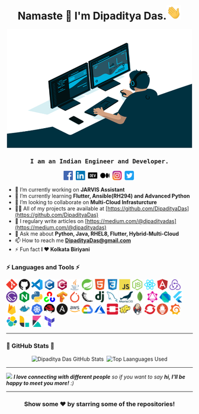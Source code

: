 <h1 align="center">Namaste 🙏 I'm Dipaditya Das.<img  src="https://github.com/DipadityaDas/DipadityaDas/raw/master/img/wave.gif" width="40"></h1>
<p align="center"><img alt="GIF" src="https://github.com/DipadityaDas/DipadityaDas/raw/master/img/code.gif" width="500" height="320"/></p>
<h3 align="center"><samp>I am an Indian Engineer and Developer.</samp></h3>

<p align="center">
<a href="https://fb.com/dipaditya.das" target="blank"><img src="https://github.com/DipadityaDas/DipadityaDas/raw/master/img/facebook.svg" alt="Facebook" height="25"/></a>&nbsp;
<a href="https://linkedin.com/in/DipadityaDas" target="blank"><img src="https://github.com/DipadityaDas/DipadityaDas/raw/master/img/linkedin.svg" alt="LinkedIn" height="25"/></a>&nbsp;
<a href="https://dev.to/dipadityadas" target="blank"><img src="https://github.com/DipadityaDas/DipadityaDas/raw/master/img/devto.svg" alt="Dev.to" height="25"/></a>&nbsp;
<a href="https://medium.com/@dipadityadas" target="blank"><img src="https://github.com/DipadityaDas/DipadityaDas/raw/master/img/medium.svg" alt="Medium" height="25"/></a>&nbsp;
<a href="https://instagram.com/dipaditya_das" target="blank"><img src="https://github.com/DipadityaDas/DipadityaDas/raw/master/img/instagram.svg" alt="Instagram" height="25"/></a>&nbsp;
<a href="https://twitter.com/@dipadityadas" target="blank"><img src="https://github.com/DipadityaDas/DipadityaDas/raw/master/img/twitter.svg" alt="Twitter" height="25"/></a>&nbsp;
</p>

- 🔭 I’m currently working on **JARVIS Assistant**
- 🌱 I’m currently learning **Flutter, Ansible(RH294) and Advanced Python**
- 👯 I’m looking to collaborate on **Multi-Cloud Infrasturcture**
- 👨‍💻 All of my projects are available at [https://github.com/DipadityaDas](https://github.com/DipadityaDas)
- 📝 I regulary write articles on [https://medium.com/@dipadityadas](https://medium.com/@dipadityadas)
- 💬 Ask me about **Python, Java, RHEL8, Flutter, Hybrid-Multi-Cloud**
- 📫 How to reach me **DipadityaDas@gmail.com**
- ⚡ Fun fact **I ❤ Kolkata Biriyani**

### ⚡ Languages and Tools ⚡

<code><img height="30" alt="Git" src="https://github.com/DipadityaDas/DipadityaDas/raw/master/img/git.svg"/></code>
<code><img height="30" alt="Github" src="https://github.com/DipadityaDas/DipadityaDas/raw/master/img/github.png"/></code>
<code><img height="30" alt="VSCode" src="https://github.com/DipadityaDas/DipadityaDas/raw/master/img/vscode.png"/></code>
<code><img height="30" alt="C" src="https://github.com/DipadityaDas/DipadityaDas/raw/master/img/c.svg"/></code>
<code><img height="30" alt="Cplusplus" src="https://github.com/DipadityaDas/DipadityaDas/raw/master/img/cplusplus.svg"/></code>
<code><img height="30" alt="Java" src="https://github.com/DipadityaDas/DipadityaDas/raw/master/img/java.svg"/></code>
<code><img height="30" alt="Spring" src="https://github.com/DipadityaDas/DipadityaDas/raw/master/img/spring.svg"/></code>
<code><img height="30" alt="Html5" src="https://github.com/DipadityaDas/DipadityaDas/raw/master/img/html5.svg"/></code>
<code><img height="30" alt="Css3" src="https://github.com/DipadityaDas/DipadityaDas/raw/master/img/css3.svg"/></code>
<code><img height="30" alt="JavaScript" src="https://github.com/DipadityaDas/DipadityaDas/raw/master/img/javascript.svg"/></code>
<code><img height="30" alt="NodeJS" src="https://github.com/DipadityaDas/DipadityaDas/raw/master/img/nodejs.svg"/></code>
<code><img height="30" alt="React" src="https://github.com/DipadityaDas/DipadityaDas/raw/master/img/reactjs.svg"/></code>
<code><img height="30" alt="Angularjs" src="https://github.com/DipadityaDas/DipadityaDas/raw/master/img/angular.svg"/></code>
<code><img height="30" alt="Redux" src="https://github.com/DipadityaDas/DipadityaDas/raw/master/img/redux.svg"/></code>
<code><img height="30" alt="Gatsby" src="https://github.com/DipadityaDas/DipadityaDas/raw/master/img/gatsbyjs.svg"/></code>
<code><img height="30" alt="Nginx" src="https://github.com/DipadityaDas/DipadityaDas/raw/master/img/nginx.svg"/></code>
<code><img height="30" alt="Python3" src="https://github.com/DipadityaDas/DipadityaDas/raw/master/img/python.svg"/></code>
<code><img height="30" alt="Opencv" src="https://github.com/DipadityaDas/DipadityaDas/raw/master/img/opencv.svg"/></code>
<code><img height="30" alt="Tensorflow" src="https://github.com/DipadityaDas/DipadityaDas/raw/master/img/tensorflow.svg"/></code>
<code><img height="30" alt="Pytorch" src="https://github.com/DipadityaDas/DipadityaDas/raw/master/img/pytorch.svg"/></code>
<code><img height="30" alt="Flask" src="https://github.com/DipadityaDas/DipadityaDas/raw/master/img/flask.svg"/></code>
<code><img height="30" alt="Django" src="https://github.com/DipadityaDas/DipadityaDas/raw/master/img/django.svg"/></code>
<code><img height="30" alt="MySQL" src="https://github.com/DipadityaDas/DipadityaDas/raw/master/img/mysql.svg"/></code>
<code><img height="30" alt="MariaDB" src="https://github.com/DipadityaDas/DipadityaDas/raw/master/img/mariadb.svg"/></code>
<code><img height="30" alt="MongoDB" src="https://github.com/DipadityaDas/DipadityaDas/raw/master/img/mongodb.svg"/></code>
<code><img height="30" alt="GraphQL" src="https://github.com/DipadityaDas/DipadityaDas/raw/master/img/graphql.svg"/></code>
<code><img height="30" alt="Dart" src="https://github.com/DipadityaDas/DipadityaDas/raw/master/img/dart.svg"/></code>
<code><img height="30" alt="Flutter" src="https://github.com/DipadityaDas/DipadityaDas/raw/master/img/flutter.svg"/></code>
<code><img height="30" alt="Firebase" src="https://github.com/DipadityaDas/DipadityaDas/raw/master/img/firebase.svg"/></code>
<code><img height="30" alt="Docker" src="https://github.com/DipadityaDas/DipadityaDas/raw/master/img/docker.svg"/></code>
<code><img height="30" alt="Kubernetes" src="https://github.com/DipadityaDas/DipadityaDas/raw/master/img/kubernetes.svg"/></code>
<code><img height="30" alt="Redhat Linux" src="https://github.com/DipadityaDas/DipadityaDas/raw/master/img/redhat.svg"/></code>
<code><img height="30" alt="Ansible" src="https://github.com/DipadityaDas/DipadityaDas/raw/master/img/ansible.svg"/></code>
<code><img height="30" alt="AWS" src="https://github.com/DipadityaDas/DipadityaDas/raw/master/img/aws.png"/></code>
<code><img height="30" alt="GoogleCloud" src="https://github.com/DipadityaDas/DipadityaDas/raw/master/img/google_cloud.svg"/></code>
<code><img height="30" alt="Azure" src="https://github.com/DipadityaDas/DipadityaDas/raw/master/img/microsoft_azure.svg"/></code>
<code><img height="30" alt="Openstack" src="https://github.com/DipadityaDas/DipadityaDas/raw/master/img/openstack.svg"/></code>
<code><img height="30" alt="Hadoop" src="https://github.com/DipadityaDas/DipadityaDas/raw/master/img/hadoop.svg"/></code>
<code><img height="30" alt="Jenkins" src="https://github.com/DipadityaDas/DipadityaDas/raw/master/img/jenkins.svg"/></code>
<code><img height="30" alt="OpenShift" src="https://github.com/DipadityaDas/DipadityaDas/raw/master/img/openshift.svg"/></code>
<code><img height="30" alt="Prometheus" src="https://github.com/DipadityaDas/DipadityaDas/raw/master/img/prometheusio.svg"/></code>
<code><img height="30" alt="Grafana" src="https://github.com/DipadityaDas/DipadityaDas/raw/master/img/grafana.svg"/></code>
<code><img height="30" alt="Elastic Search" src="https://github.com/DipadityaDas/DipadityaDas/raw/master/img/elastic.svg"/></code>
<code><img height="30" alt="Logstash" src="https://github.com/DipadityaDas/DipadityaDas/raw/master/img/logstash.svg"/></code>
<code><img height="30" alt="Kibana" src="https://github.com/DipadityaDas/DipadityaDas/raw/master/img/kibana.svg"/></code>
<code><img height="30" alt="Terraform" src="https://github.com/DipadityaDas/DipadityaDas/raw/master/img/terraform.svg"/></code>

<!-- ### Blogs posts -->
<!-- BLOG-POST-LIST:START -->

<!-- BLOG-POST-LIST:END -->

---

### 🚀 GitHub Stats 🚀

<p align="center">
  <img alt="Dipaditya Das GitHub Stats" src="https://github-readme-stats.dipadityadas.vercel.app/api?username=dipadityadas&theme=algolia&hide=prs&show_icons=true&hide_border=true"/>&nbsp;
  <img alt="Top Laanguages Used" src="https://github-readme-stats.dipadityadas.vercel.app/api/top-langs/?username=dipadityadas&layout=compact&theme=algolia&hide_border=true">
</p>

---

<img src="https://media.giphy.com/media/LnQjpWaON8nhr21vNW/giphy.gif" width="60"> <em><b>I love connecting with different people</b> so if you want to say <b>hi, I'll be happy to meet you more!</b> :)</em>

---

<div align="center">

### Show some ❤️ by starring some of the repositories!
</div>
